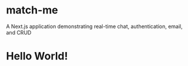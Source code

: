 # match-me

A Next.js application demonstrating real-time chat, authentication, email, and CRUD

# Hello World!
